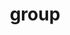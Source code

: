 ---
layout: profiles
permalink: /group/
title: group
description: 
nav: true
dropdown: true
nav_order: 6
children:
    - title: Dr. Romila Pradhan
      permalink: /romila/
    - title: Members
      permalink: /group/

profiles:
  # if you want to include more than one profile, just replicate the following block
  # and create one content file for each profile inside _pages/
  - align: right
    image: PradhanRomila-Dec2022.jpg
    content: about_romila.md
    image_circular: true # crops the image to make it circular
    more_info: >
    
  - align: left
    image: ambarish.jpg
    content: about_ambarish.md
    image_circular: true # crops the image to make it circular
    more_info: >

  - align: left
    image: jahid.jpg
    content: about_jahid.md
    image_circular: true # crops the image to make it circular
    more_info: >

  - align: left
    image: shashank.jpg
    content: about_shashank.md
    image_circular: true # crops the image to make it circular
    more_info: >
  
  - align: left
    image: kevin.jpg
    content: about_kevin.md
    image_circular: true # crops the image to make it circular
    more_info: >

  - align: left
    image: tejendra.jpg
    content: about_tejendra.md
    image_circular: true # crops the image to make it circular
    more_info: >

  - align: left
    image: omkar.jpg
    content: about_omkar.md
    image_circular: true # crops the image to make it circular
    more_info: >

  - align: left
    image: ananya.jpg
    content: about_ananya.md
    image_circular: true # crops the image to make it circular
    more_info: >

  - align: left
    content: about_collaborators.md
    more_info: >

---
